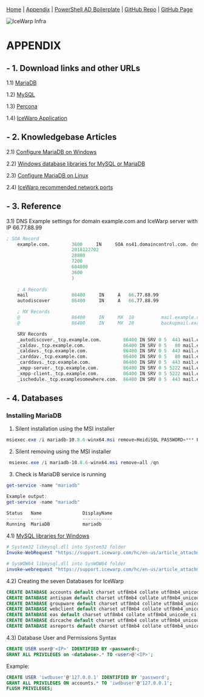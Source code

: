 [Home](README.md)  |  [Appendix](appendix.md) | [PowerShell AD Boilerplate](powershell_boilerplate.md)	| 
[GitHub Repo](https://github.com/iwDevOps/iwWindowsCourse) | [GitHub Page](https://iwdevops.github.io/iwWindowsCourse/)

![IceWarp Infra](https://blog.icewarp.com/wp-content/uploads/2022/08/IW-Logo-Wide-4x.png)

# APPENDIX

## - 1. Download links and other URLs
1.1) [MariaDB](https://mariadb.org/download)

1.2) [MySQL](https://www.mysql.com/downloads/)

1.3) [Percona](https://www.percona.com/downloads/)

1.4) [IceWarp Application](https://www.icewarp.com/download-premise/server/)

##  - 2. Knowledgebase Articles
 2.1)	[Configure MariaDB on Windows](https://support.icewarp.com/hc/en-us/articles/360016806578-Windows-MySQL-MariaDB-setup-for-IceWarp)

 2.2)	[Windows database libraries for MySQL or MariaDB](https://support.icewarp.com/hc/en-us/article_attachments/360018704398/libraries_mysql_6.1.zip)

 2.3)	[Configure MariaDB on Linux](https://support.icewarp.com/hc/en-us/articles/360018895417-Linux-MySQL-MariaDB-setup-for-IceWarp)

 2.4) [IceWarp recommended network ports](https://support.icewarp.com/hc/en-us/articles/6808711405585-IceWarp-recommended-network-ports)

## - 3. Reference 
3.1) DNS Example settings for domain example.com and IceWarp server with IP 66.77.88.99 
```s
; SOA Record
	example.com.        3600     IN     SOA ns41.domaincontrol.com. dns.net. (
	                    2018122702
	                    28800
	                    7200
	                    604800
	                    3600
	                    )
	                    
	; A Records
	mail                86400     IN     A   66.77.88.99
	autodiscover        86400     IN     A   66.77.88.99

	; MX Records
	@                   86400     IN     MX  10          mail.example.com.
	@                   86400     IN     MX  20          backupmail.example.com.

	SRV Records
	_autodiscover._tcp.example.com.        86400 IN SRV 0 5  443 mail.example.com.
	_caldav._tcp.example.com.              86400 IN SRV 0 5   80 mail.example.com.
	_caldavs._tcp.example.com.             86400 IN SRV 0 5  443 mail.example.com.
	_carddav._tcp.example.com.             86400 IN SRV 0 5   80 mail.example.com.
	_carddavs._tcp.example.com.            86400 IN SRV 0 5  443 mail.example.com.
	_xmpp-server._tcp.example.com.         86400 IN SRV 0 5 5222 mail.example.com.
	_xmpp-client._tcp.example.com.         86400 IN SRV 0 5 5222 mail.example.com.
	_ischedule._tcp.examplesomewhere.com.  86400 IN SRV 0 5  443 mail.example.com.

```  

## - 4. Databases
### Installing MariaDB 

 1) Silent installation using the MSI installer 
 ```powershell
 msiexec.exe /i mariadb-10.8.6-winx64.msi remove=HeidiSQL PASSWORD=*** PORT=3306 SERVICENAME=MariaDB addlocal=all /passive
 ```
 
 2) Silent removing using the MSI installer 
```powershell
 msiexec.exe /i mariadb-10.8.6-winx64.msi remove=all /qn 
```

3) Check is MariaDB service is running
```powershell
get-service -name "mariadb"
```

```powershell
Example output:
get-service -name "mariadb"

Status   Name               DisplayName
------   ----               -----------
Running  MariaDB            mariadb
```

 4.1)	[MySQL libraries for Windows](https://support.icewarp.com/hc/en-us/article_attachments/360018704398/libraries_mysql_6.1.zip)

```powershell
# System32 libmysql.dll into System32 folder
Invoke-WebRequest "https://support.icewarp.com/hc/en-us/article_attachments/7766835610641/libmysql.dll" -OutFile "C:\Windows\System32\libmysql.dll"

# SysWOW64 libmysql.dll into SysWOW64 folder
invoke-webrequest "https://support.icewarp.com/hc/en-us/article_attachments/7766970246929/libmysql.dll" -outfile "C:\Windows\SysWOW64\libmysql.dll"
```


 4.2)	Creating the seven Databases for IceWarp
```sql
CREATE DATABASE accounts default charset utf8mb4 collate utf8mb4_unicode_ci;
CREATE DATABASE antispam default charset utf8mb4 collate utf8mb4_unicode_ci;
CREATE DATABASE groupware default charset utf8mb4 collate utf8mb4_unicode_ci;
CREATE DATABASE webclient default charset utf8mb4 collate utf8mb4_unicode_ci;
CREATE DATABASE eas default charset utf8mb4 collate utf8mb4_unicode_ci;
CREATE DATABASE dircache default charset utf8mb4 collate utf8mb4_unicode_ci;
CREATE DATABASE asreports default charset utf8mb4 collate utf8mb4_unicode_ci;
```
4.3)	Database User and Permissions Syntax
```sql	
CREATE USER user@'<IP>' IDENTIFIED BY <password>;
GRANT ALL PRIVILEGES on <database>.* TO <user>@'<IP>';
```
Example:
```sql
CREATE USER 'iwdbuser'@'127.0.0.1' IDENTIFIED BY 'password';
GRANT ALL PRIVILEGES ON accounts.* TO 'iwdbuser'@'127.0.0.1';
FLUSH PRIVILEGES;
```
